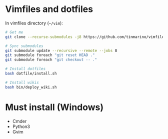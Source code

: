 # Vimfiles and dotfiles


In vimfiles directory (`~/vim`):

```sh
# Get me
git clone --recurse-submodules -j8 https://github.com/tinmarino/vimfiles .vim

# Sync submodules
git submodule update --recursive --remote --jobs 8
git submodule foreach "git reset HEAD ."
git submodule foreach "git checkout -- ."

# Install dotfiles
bash dotfile/install.sh

# Install wikis
bash bin/deploy_wiki.sh
```

# Must install (Windows)

* Cmder
* Python3
* Gvim
